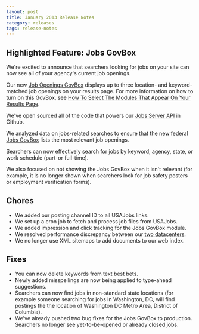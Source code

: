 ```yaml
---
layout: post
title: January 2013 Release Notes
category: releases
tags: release-notes
---
```


## Highlighted Feature: Jobs GovBox

We're excited to announce that searchers looking for jobs on your site can now see all of your agency's current job openings.

Our new [Job Openings GovBox](/manual/govbox-jobs.html) displays up to three location- and keyword-matched job openings on your results page. For more information on how to turn on this GovBox, see [How To Select The Modules That Appear On Your Results Page](/manual/display-overview.html).

We've open sourced all of the code that powers our [Jobs Server API](https://github.com/GSA/jobs_api) in Github.

We analyzed data on jobs-related searches to ensure that the new federal [Jobs GovBox](/manual/govbox-jobs.html) lists the most relevant job openings.

Searchers can now effectively search for jobs by keyword, agency, state, or work schedule (part-or full-time).

We also focused on not showing the Jobs GovBox when it isn't relevant (for example, it is no longer shown when searchers look for job safety posters or employment verification forms).

## Chores

* We added our posting channel ID to all USAJobs links.
* We set up a cron job to fetch and process job files from USAJobs.
* We added impression and click tracking for the Jobs GovBox module.
* We resolved performance discrepancy between our [two datacenters](/releases/october-2012.html).
* We no longer use XML sitemaps to add documents to our web index.

## Fixes

* You can now delete keywords from text best bets.
* Newly added misspellings are now being applied to type-ahead suggestions.
* Searchers can now find jobs in non-standard state locations (for example someone searching for jobs in Washington, DC, will find postings the the location of Washington DC Metro Area, District of Columbia).
* We've already pushed two bug fixes for the Jobs GovBox to production. Searchers no longer see yet-to-be-opened or already closed jobs.